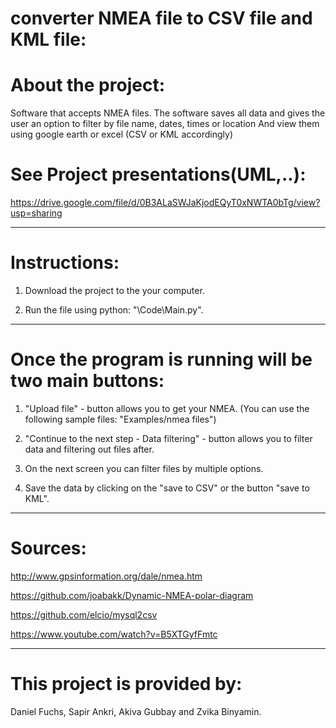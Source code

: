 converter NMEA file to CSV file and KML file:
=============

About the project:
=============
Software that accepts NMEA files.
The software saves all data and gives the user an option to filter by file name, dates, times or location
And view them using google earth or excel (CSV or KML accordingly)


See Project presentations(UML,..):
=============
https://drive.google.com/file/d/0B3ALaSWJaKjodEQyT0xNWTA0bTg/view?usp=sharing 

----------

Instructions:
=============

1. Download the project to the your computer.

2. Run the file using python: "\Code\Main.py".

----------

Once the program is running will be two main buttons:
=============

1. "Upload file" - button allows you to get your NMEA.
(You can use the following sample files: "Examples/nmea files")

2. "Continue to the next step - Data filtering" - button allows you to filter data and filtering out files after.

3. On the next screen you can filter files by multiple options.

4. Save the data by clicking on the "save to CSV" or the button "save to KML".


----------
Sources:
=============

http://www.gpsinformation.org/dale/nmea.htm

https://github.com/joabakk/Dynamic-NMEA-polar-diagram 

https://github.com/elcio/mysql2csv 

https://www.youtube.com/watch?v=B5XTGyfFmtc 

----------

This project is provided by:
=============

Daniel Fuchs, Sapir Ankri, Akiva Gubbay and Zvika Binyamin.



